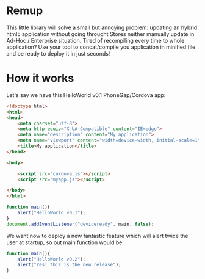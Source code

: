 # Remup
This little library will solve a small but annoying problem:
updating an hybrid html5 application without going throught Stores
neither manually update in Ad-Hoc / Enterprise situation.
Tired of recompiling every time to whole application? Use your tool to concat/compile
you application in minified file and be ready to deploy it in just seconds!

# How it works
Let's say we have this HelloWorld v0.1 PhoneGap/Cordova app:

```html index.html
<!doctype html>
<html>
<head>
	<meta charset="utf-8">
	<meta http-equiv="X-UA-Compatible" content="IE=edge">
	<meta name="description" content="My application">
	<meta name="viewport" content="width=device-width, initial-scale=1">
	<title>My application</title>
</head>

<body>

	<script src="cordova.js"></script>
    <script src="myapp.js"></script>

</body>
</html>
```

```javascript myapp.js
function main(){
    alert("HelloWorld v0.1");
}
document.addEventListener("deviceready", main, false);
```

We want now to deploy a new fantastic feature which will alert twice the user at startup,
so out main function would be:

```javascript
function main(){
    alert("HelloWorld v0.2");
    alert("Yes! this is the new release");
}
